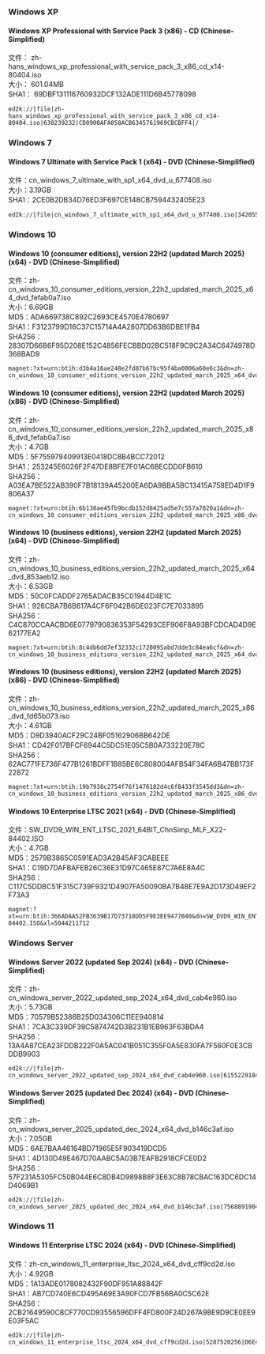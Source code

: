 ### Windows XP
#### Windows XP Professional with Service Pack 3 (x86) - CD (Chinese-Simplified)  
文件： zh-hans_windows_xp_professional_with_service_pack_3_x86_cd_x14-80404.iso  
大小： 601.04MB  
SHA1： 69DBF131116760932DCF132ADE111D6B45778098  
~~~
ed2k://|file|zh-hans_windows_xp_professional_with_service_pack_3_x86_cd_x14-80404.iso|630239232|CD0900AFA058ACB6345761969CBCBFF4|/
~~~

### Windows 7  
#### Windows 7 Ultimate with Service Pack 1 (x64) - DVD (Chinese-Simplified)  
文件：cn_windows_7_ultimate_with_sp1_x64_dvd_u_677408.iso  
大小：3.19GB  
SHA1：2CE0B2DB34D76ED3F697CE148CB7594432405E23  
~~~
ed2k://|file|cn_windows_7_ultimate_with_sp1_x64_dvd_u_677408.iso|3420557312|B58548681854236C7939003B583A8078|/
~~~

### Windows 10
#### Windows 10 (consumer editions), version 22H2 (updated March 2025) (x64) - DVD (Chinese-Simplified)  
文件：zh-cn_windows_10_consumer_editions_version_22h2_updated_march_2025_x64_dvd_fefab0a7.iso  
大小：6.69GB  
MD5：ADA669738C892C2693CE4570E4780697  
SHA1：F3123799D16C37C15714A4A2807DD63B6DBE1FB4  
SHA256：28307D66B6F95D208E152C4856FECBBD02BC518F9C9C2A34C6474978D368BAD9  
~~~
magnet:?xt=urn:btih:d3b4a16ae248e2fd87b67bc95f4ba0806a60e6c3&dn=zh-cn_windows_10_consumer_editions_version_22h2_updated_march_2025_x64_dvd_fefab0a7.iso&xl=7188094976
~~~

#### Windows 10 (consumer editions), version 22H2 (updated March 2025) (x86) - DVD (Chinese-Simplified)  
文件：zh-cn_windows_10_consumer_editions_version_22h2_updated_march_2025_x86_dvd_fefab0a7.iso  
大小：4.7GB  
MD5：5F755979409913E0418DC8B4BCC72012  
SHA1：253245E6026F2F47DE8BFE7F01AC6BECDD0FB610  
SHA256：A03EA7BE522AB390F7B18139A45200EA6DA9BBA5BC13415A758ED4D1F9806A37  
```
magnet:?xt=urn:btih:6b138ae45fb9bcdb152d8425ad5e7c557a7820a1&dn=zh-cn_windows_10_consumer_editions_version_22h2_updated_march_2025_x86_dvd_fefab0a7.iso&xl=5048008704
```

#### Windows 10 (business editions), version 22H2 (updated March 2025) (x64) - DVD (Chinese-Simplified)  
文件：zh-cn_windows_10_business_editions_version_22h2_updated_march_2025_x64_dvd_853aeb12.iso  
大小：6.53GB  
MD5：50C0FCADDF2765ADACB35C01944D4E1C  
SHA1：926CBA7B6B617A4CF6F042B6DE023FC7E7033895  
SHA256：C4C870CCAACBD6E0779790836353F54293CEF906F8A93BFCDCAD4D9E62177EA2  
```
magnet:?xt=urn:btih:8c4db6dd7ef32332c1720095abd7dde3c84ea6cf&dn=zh-cn_windows_10_business_editions_version_22h2_updated_march_2025_x64_dvd_853aeb12.iso&xl=7006351360
```

#### Windows 10 (business editions), version 22H2 (updated March 2025) (x86) - DVD (Chinese-Simplified)  
文件：zh-cn_windows_10_business_editions_version_22h2_updated_march_2025_x86_dvd_fd65b073.iso  
大小：4.61GB  
MD5：D9D3940ACF29C24BF05162906BB642DE  
SHA1：CD42F017BFCF6944C5DC51E05C5B0A733220E78C  
SHA256：62AC771FE736F477B1261BDFF1B85BE6C808004AFB54F34FA6B47BB173F22872  
```
magnet:?xt=urn:btih:19b7938c2754f76f1476182d4c6f8433f3545dd3&dn=zh-cn_windows_10_business_editions_version_22h2_updated_march_2025_x86_dvd_fd65b073.iso&xl=4954793984
```

#### Windows 10 Enterprise LTSC 2021 (x64) - DVD (Chinese-Simplified)
文件：SW_DVD9_WIN_ENT_LTSC_2021_64BIT_ChnSimp_MLF_X22-84402.ISO  
大小：4.7GB  
MD5：2579B3865C0591EAD3A2B45AF3CABEEE  
SHA1：C19D7DAFBAFEB26C36E31D97C465E87C7A6E8A4C  
SHA256：C117C5DDBC51F315C739F9321D4907FA50090BA7B48E7E9A2D173D49EF2F73A3
```
magnet:?xt=urn:btih:366ADAA52FB3639B17D73718DD5F9E3EE9477B40&dn=SW_DVD9_WIN_ENT_LTSC_2021_64BIT_ChnSimp_MLF_X22-84402.ISO&xl=5044211712
```

### Windows Server
#### Windows Server 2022 (updated Sep 2024) (x64) - DVD (Chinese-Simplified)
文件：zh-cn_windows_server_2022_updated_sep_2024_x64_dvd_cab4e960.iso  
大小：5.73GB  
MD5：70579B52386B25D034306C11EE940814  
SHA1：7CA3C339DF39C5874742D3B231B1EB963F63BDA4  
SHA256：13A4A87CEA23FDDB222F0A5AC041B051C355F0A5E830FA7F560F0E3CBDDB9903
```
ed2k://|file|zh-cn_windows_server_2022_updated_sep_2024_x64_dvd_cab4e960.iso|6155229184|3B389D2652259B8BA29E4736E701616A|/
```
#### Windows Server 2025 (updated Dec 2024) (x64) - DVD (Chinese-Simplified)
文件：zh-cn_windows_server_2025_updated_dec_2024_x64_dvd_b146c3af.iso  
大小：7.05GB  
MD5：6AE7BAA46164BD71965E5F903419DCD5  
SHA1：4D130D49E467D70AABC5A03B7EAFB2918CFCE0D2  
SHA256：57F231A5305FC50B044E6C8DB4D9898B8F3E63C8B78CBAC163DC6DC14D4069B1
```
ed2k://|file|zh-cn_windows_server_2025_updated_dec_2024_x64_dvd_b146c3af.iso|7568891904|86302FAA2CB7EA56A873AA695847DF8A|/
```

### Windows 11
#### Windows 11 Enterprise LTSC 2024 (x64) - DVD (Chinese-Simplified)
文件：zh-cn_windows_11_enterprise_ltsc_2024_x64_dvd_cff9cd2d.iso  
大小：4.92GB  
MD5：1A13ADE0178082432F90DF951A88842F  
SHA1：AB7CD740E6CD495A69E3A90FCD7FB56BA0C5C62E  
SHA256：2CB21649590C8CF770CD93556596DFF4FD800F24D267A9BE9D9CE0EE9E03F5AC
```
ed2k://|file|zh-cn_windows_11_enterprise_ltsc_2024_x64_dvd_cff9cd2d.iso|5287520256|D6E4FE0BA5FD8A2F22FC9C0326481791|/
```
